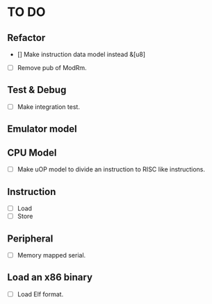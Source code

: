 # TO DO

## Refactor

- [] Make instruction data model instead &[u8]
- [ ] Remove pub of ModRm.

## Test & Debug

- [ ] Make integration test.

## Emulator model

## CPU Model

- [ ] Make uOP model to divide an instruction to RISC like instructions.

## Instruction

- [ ] Load
- [ ] Store

## Peripheral

- [ ] Memory mapped serial.

## Load an x86 binary

- [ ] Load Elf format.
